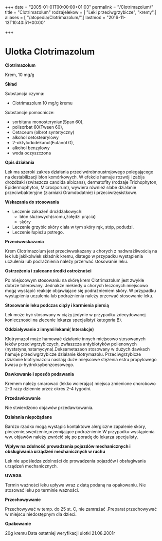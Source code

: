 +++
date = "2005-01-01T00:00:00+01:00"
permalink = "/Clotrimazolum/"
title = "Clotrimazolum"
rodzajelekow = [ "Leki przeciwgrzybicze", "kremy",]
aliases = [ "/atopedia/Clotrimazolum/",]
lastmod = "2016-11-13T10:40:51+00:00"

+++

Ulotka Clotrimazolum
====================

**Clotrimazolum**

Krem, 10 mg/g

**Skład**

Substancja czynna:

-   Clotrimazolum 10 mg/g kremu

Substancje pomocnicze:

-   sorbitanu monosterynian(Span 60),
-   polisorbat 60(Tween 60),
-   Cetaceum (olbrot syntetyczny)
-   alkohol cetostearylowy
-   2-oktylododekanol(Eutanol G),
-   alkohol benzylowy
-   woda oczyszczona

**Opis działania**

Lek ma szeroki zakres działania przeciwdrobnoustrojowego polegającego na destabilizacji błon komórkowych. W efekcie hamuje rozwój i zabija drożdżaki (zwłaszcza candida albicans), dermatofity (rodzaje Trichophyton, Epidermophyton, Microsporum), wywiera również słabe działanie przeciwbakteryjne (ziarniaki Gramdodatnie) i przeciwrzęsistkowe.

**Wskazania do stosowania**

-   Leczenie zakażeń drożdżakowych:
    -   błon śluzowych(sromu,żołędzi prącia)
    -   skóry
-   Leczenie grzybic skóry ciała w tym skóry rąk, stóp, podudzi.
-   Leczenie łupieżu pstrego.

**Przeciwwskazania**

Krem Clotrimazolum jest przeciwwskazany u chorych z nadwrażliwością na lek lub jakikolwiek składnik kremu, dlatego w przypadku wystąpienia uczulenia lub podrażnienia należy przerwać stosowanie leku.

**Ostrzeżenia i zalecane środki ostrożności**

Po miejscowym stosowaniu na skórę krem Clotrimazolum jest zwykle dobrze tolerowany. Jednakże niekiedy u chorych leczonych miejscowo mogą wystąpić reakcje objawiające się podrażnieniem skóry. W przypadku wystąpienia uczulenia lub podrażnienia należy przerwać stosowanie leku.

**Stosowanie leku podczas ciąży i karmienia piersią**

Lek może być stosowany w ciąży jedynie w przypadku zdecydowanej konieczności na zlecenie lekarza specjalisty( kategoria B).

**Oddziaływanie z innymi lekami( Interakcje)**

Klotrymazol może hamować działanie innych miejscowo stosowanych leków przeciwgrzybiczych, zwłaszcza antybiotyków polienowych (nystatyna,natamycyna).Deksametazaon stosowany w dużych dawkach hamuje przeciwgrzybicze działanie klotrymazolu. Przeciwgrzybicze działanie klotrymazolu nasilają duże miejscowe stężenia estru propylowego kwasu p-hydroksybenzoesowego.

**Dawkowanie i sposób podawania**

Kremem należy smarować (lekko wcierając) miejsca zmienione chorobowo 2-3 razy dziennie przez okres 2-4 tygodni.

**Przedawkowanie**

Nie stwierdzono objawów przedawkowania.

**Działania niepożądane**

Bardzo rzadko mogą wystąpić kontaktowe alergiczne zapalenie skóry, pieczenie,swędzenie,przemijające podrażnienie.W przypadku wystąpienia ww. objawów należy zwrócić się po poradę do lekarza specjalisty.

**Wpływ na zdolność prowadzenia pojazdów mechanicznych i obsługiwania urządzeń mechanicznych w ruchu**

Lek nie upośledza zdolności do prowadzenia pojazdów i obsługiwania urządzeń mechanicznych.

**UWAGA**

Termin ważności leku upływa wraz z datą podaną na opakowaniu. Nie stosować leku po terminie ważności.

**Przechowywanie**

Przechowywać w temp. do 25 st. C, nie zamrażać .Preparat przechowywać w miejscu niedostępnym dla dzieci.

**Opakowanie**

20g kremu Data ostatniej weryfikacji ulotki 21.08.2001r
